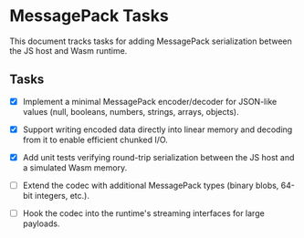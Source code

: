 # MessagePack Tasks

This document tracks tasks for adding MessagePack serialization between the JS host and Wasm runtime.

## Tasks

- [x] Implement a minimal MessagePack encoder/decoder for JSON-like values (null, booleans, numbers, strings, arrays, objects).
- [x] Support writing encoded data directly into linear memory and decoding from it to enable efficient chunked I/O.
- [x] Add unit tests verifying round-trip serialization between the JS host and a simulated Wasm memory.
- [ ] Extend the codec with additional MessagePack types (binary blobs, 64-bit integers, etc.).
- [ ] Hook the codec into the runtime's streaming interfaces for large payloads.

